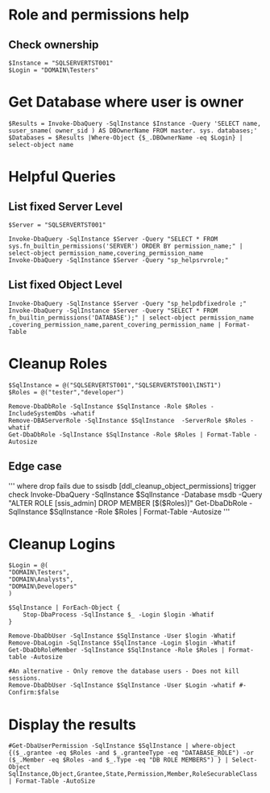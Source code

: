 # Role and permissions help
## Check ownership
```
$Instance = "SQLSERVERTST001"
$Login = "DOMAIN\Testers"
```

# Get Database where user is owner
```
$Results = Invoke-DbaQuery -SqlInstance $Instance -Query 'SELECT name, suser_sname( owner_sid ) AS DBOwnerName FROM master. sys. databases;'
$Databases = $Results |Where-Object {$_.DBOwnerName -eq $Login} | select-object name
```


# Helpful Queries


## List fixed Server Level

```
$Server = "SQLSERVERTST001"

Invoke-DbaQuery -SqlInstance $Server -Query "SELECT * FROM sys.fn_builtin_permissions('SERVER') ORDER BY permission_name;" | select-object permission_name,covering_permission_name
Invoke-DbaQuery -SqlInstance $Server -Query "sp_helpsrvrole;" 
```

## List fixed Object Level
```
Invoke-DbaQuery -SqlInstance $Server -Query "sp_helpdbfixedrole ;" 
Invoke-DbaQuery -SqlInstance $Server -Query "SELECT * FROM fn_builtin_permissions('DATABASE');" | select-object permission_name ,covering_permission_name,parent_covering_permission_name | Format-Table 
```

# Cleanup Roles
```
$SqlInstance = @("SQLSERVERTST001","SQLSERVERTST001\INST1")
$Roles = @("tester","developer")

Remove-DbaDbRole -SqlInstance $SqlInstance -Role $Roles -IncludeSystemDbs -whatif
Remove-DBAServerRole -SqlInstance $SqlInstance  -ServerRole $Roles -whatif
Get-DbaDbRole -SqlInstance $SqlInstance -Role $Roles | Format-Table -Autosize
```
## Edge case 
'''
where drop fails due to ssisdb [ddl_cleanup_object_permissions] trigger check
Invoke-DbaQuery -SqlInstance $SqlInstance -Database msdb -Query  "ALTER ROLE [ssis_admin] DROP MEMBER [$($Roles)]"
Get-DbaDbRole -SqlInstance $SqlInstance -Role $Roles | Format-Table -Autosize
'''

# Cleanup Logins
```
$Login = @(
"DOMAIN\Testers",
"DOMAIN\Analysts",
"DOMAIN\Developers"
)

$SqlInstance | ForEach-Object {
    Stop-DbaProcess -SqlInstance $_ -Login $login -Whatif
}

Remove-DbaDbUser -SqlInstance $SqlInstance -User $login -Whatif
Remove-DbaLogin -SqlInstance $SqlInstance -Login $login -Whatif
Get-DbaDbRoleMember -SqlInstance $SqlInstance -Role $Roles | Format-table -Autosize

#An alternative - Only remove the database users - Does not kill sessions.
Remove-DbaDbUser -SqlInstance $SqlInstance -User $Login -whatif #-Confirm:$false
```

# Display the results
```
#Get-DbaUserPermission -SqlInstance $SqlInstance | where-object {($_.grantee -eq $Roles -and $_.granteeType -eq "DATABASE_ROLE") -or ($_.Member -eq $Roles -and $_.Type -eq "DB ROLE MEMBERS") } | Select-Object SqlInstance,Object,Grantee,State,Permission,Member,RoleSecurableClass | Format-Table -AutoSize
```
